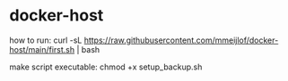 # docker-host

how to run:
curl -sL https://raw.githubusercontent.com/mmeijlof/docker-host/main/first.sh | bash

make script executable: chmod +x setup_backup.sh
